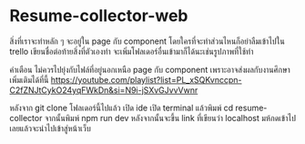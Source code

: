 # Resume-collector-web

สิ่งที่เราจะทำหลัก ๆ จะอยู่ใน page กับ component โดยใครที่จะทำส่วนไหนก็อย่าลืมเข้าไปใน trello เขียนชื่อต่อท้ายสิ่งที่ตัวเองทำ
จะเพิ่มโฟลเดอร์อื่นเข้ามาก็ได้นะเช่นรูปภาพที่ใช้ทำ

คำเตือน ไม่ควรไปยุ่งกับไฟล์ที่อยู่นอกเหนือ page กับ component เพราะอาจส่งผลกับงานศึกษาเพิ่มเติมได้ที่นี้ https://youtube.com/playlist?list=PL_xSQKvnccpn-C2fZNJtCykO24yqFWkDn&si=N9i-jSXvGJvvVwnr

หลังจาก git clone โฟลเดอร์นี้ไปแล้ว เปิด ide เปิด terminal แล้วพิมพ์ cd resume-collector จากนั้นพิมพ์ npm run dev หลังจากนั้นจะขึ้น link ที่เขียนว่า localhost มห้กดเข้าไปเลยแล้วจะนำไปเข้าสู่หน้าเว็บ
